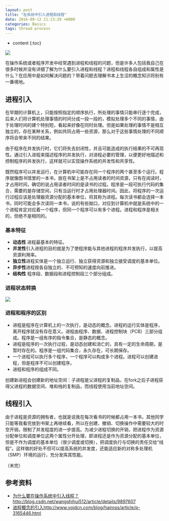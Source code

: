 ```yaml
---
layout: post
title: "在系统中引入进程和线程"
date: 2016-09-12 21:13:29 +0800
categories: Basics
tags: thread process
---
```

* content
{:toc}

![](http://i.imgur.com/jVKVAn3.jpg)







在操作系统或者程序开发中经常遇到进程和线程的问题，但是许多人包括我自己在很多时候并没有详细了解为什么要引入进程和线程？进程和线程各自组成和属性是什么？在应用中是如何解决问题的？带着问题去理解书本上生涩的概念知识将别有一番境地。

## 进程引入 ##

在早期的计算机上，只能按照指定的顺序执行，所处理的事情只能串行逐个完成，后来人们将计算机处理事情的时间分成一段一段的，模拟处理多个不同的事情，由于处理时间的建个特别短，看起来好像在同时处理。但是如果处理的事情不是相互独立的，存在某种关系，例如共同占用一些资源，那么对于这些事情处理的不同顺序将会带来不同的结果。

由于程序在并发执行时，它们将失去封闭性，并且可能造成的执行结果的不可再现性。通过引入进程来描述程序的并发执行，对进程必要的管理，以便更好地描述和控制程序的并发执行，这样就可以实现操作系统的并发性和共享性。

既然程序可以并发运行，在计算机中可能存在同一个程序的两个甚至多个运行。程序就像图书馆里的一本书，放在书架上是不占用读者的时间资源，只有在阅读时，才占用时间，确切的说占用读者时间的是读书的过程。程序是一段可执行代码的集合，需要的是存储空间，只有当运行时才占用处理器时间。因此，将程序的一次运行过程应该是处理器资源分配的基本单位，将其称为进程。每次读书都会选择一本书，同时可能会多次读同一本书，说的有些拗口，对应到计算机中就是系统中的一个进程肯定对应着一个程序，但同一个程序可以有多个进程。进程和程序是相关的，但绝不是相同的。

### 基本特征 ###

- **动态性** 进程最基本的特征。
- **并发性**引入进程的目的就是为了使程序能与其他进程的程序并发执行，以提高资源利用率。
- **独立性**进程实体是一个独立运行、独立获得资源和独立接受调度的基本单位。
- **异步性**进程按各自独立的、不可预知的速度向前推进。
- **结构性** 程序段、数据段和进程控制段三个部分组成。

### 进程状态转换 ###

![](http://i.imgur.com/xDV8BFC.jpg)



### 进程和程序的区别 ###

- 进程是程序在计算机上的一次执行，是动态的概念。进程的运行实体是程序，离开程序就没有存在意义。进程由程序、数据、进程控制块（PCB）三部分组成。程序是一组有序的指令集合，是静态的概念。
- 进程是程序的一次执行过程，是动态创建和消亡的，具有一定的生命周期，是暂时存在的。程序是一组代码集合，永久存在，可长期保存。
- 一个进程可以执行多个程序，一个程序可以构成多个进程。进程可以创建进程，但是程序不可以创建程序。
- 进程和程序的组成不同。

创建新进程会创建新的地址空间：子进程是父进程的复制品，在fork之后子进程获得父进程的数据空间、堆和栈的复制品，而线程使用当前地址空间。

## 线程引入 ##

由于进程是资源的拥有者，也就是说我在每次看书的时候都占用一本书，其他同学只能等我看完放到书架上再继续看，所以在创建、撤销、切换操作中需要较大的时空开销，限制了并发程度的进一步提高。为减少进程切换的开销，把进程作为资源分配单位和调度单位这两个属性分开处理，即进程还是作为资源分配的基本单位，但是不作为调度的基本单位（很少调度或切换），把调度执行与切换的责任交给“线程”。这样做的好处不但可以提高系统的并发度，还能适应新的对称多处理机（SMP）环境的运行，充分发挥其性能。


（未完）


## 参考资料 ##

- [为什么要在操作系统中引入线程？](http://blog.csdn.net/wangshihui512/article/details/9897607)http://blog.csdn.net/wangshihui512/article/details/9897607
- [进程概念的引入](http://www.voidcn.com/blog/haiross/article/p-3165446.html)http://www.voidcn.com/blog/haiross/article/p-3165446.html




